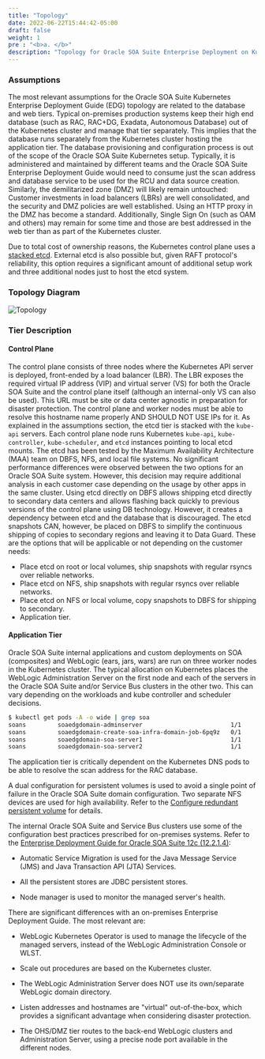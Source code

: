 ```yaml
---
title: "Topology"
date: 2022-06-22T15:44:42-05:00
draft: false
weight: 1
pre : "<b>a. </b>"
description: "Topology for Oracle SOA Suite Enterprise Deployment on Kubernetes."
---  
```


### Assumptions

The most relevant assumptions for the Oracle SOA Suite Kubernetes Enterprise Deployment Guide (EDG) topology are related to the database and web tiers. Typical on-premises production systems keep their high end database (such as RAC, RAC+DG, Exadata, Autonomous Database) out of the Kubernetes cluster and manage that tier separately. This implies that the database runs separately from the Kubernetes cluster hosting the application tier. The database provisioning and configuration process is out of the scope of the Oracle SOA Suite Kubernetes setup. Typically, it is administered and maintained by different teams and the Oracle SOA Suite Enterprise Deployment Guide would need to consume just the scan address and database service to be used for the RCU and data source creation. Similarly, the demilitarized zone (DMZ) will likely remain untouched: Customer investments in load balancers (LBRs) are well consolidated, and the security and DMZ policies are well established. Using an HTTP proxy in the DMZ has become a standard. Additionally, Single Sign On (such as OAM and others) may remain for some time and those are best addressed in the web tier than as part of the Kubernetes cluster.

Due to total cost of ownership reasons, the Kubernetes control plane uses a [stacked etcd](https://kubernetes.io/docs/setup/production-environment/tools/kubeadm/ha-topology/#stacked-etcd-topology). External etcd is also possible but, given RAFT protocol's reliability, this option requires a significant amount of additional setup work and three additional nodes just to host the etcd system.

### Topology Diagram

![Topology](/fmw-kubernetes/images/soa-domains/SOA_EDG_Topology.png)

### Tier Description
#### Control Plane
The control plane consists of three nodes where the Kubernetes API server is deployed, front-ended by a load balancer (LBR). The LBR exposes the required virtual IP address (VIP) and virtual server (VS) for both the Oracle SOA Suite and the control plane itself (although an internal-only VS can also be used). This URL must be site or data center agnostic in preparation for disaster protection. The control plane and worker nodes must be able to resolve this hostname name properly AND SHOULD NOT USE IPs for it. As explained in the assumptions section, the etcd tier is stacked with the `kube-api` servers. Each control plane node runs Kubernetes `kube-api`, `kube-controller`, `kube-scheduler`, and `etcd` instances pointing to local etcd mounts. The etcd has been tested by the Maximum Availability Architecture (MAA) team on DBFS, NFS, and local file systems. No significant performance differences were observed between the two options for an Oracle SOA Suite system. However, this decision may require additional analysis in each customer case depending on the usage by other apps in the same cluster. Using etcd directly on DBFS allows shipping etcd directly to secondary data centers and allows flashing back quickly to previous versions of the control plane using DB technology. However, it creates a dependency between etcd and the database that is discouraged. The etcd snapshots CAN, however, be placed on DBFS to simplify the continuous shipping of copies to secondary regions and leaving it to Data Guard. These are the options that will be applicable or not depending on the customer needs:

- Place etcd on root or local volumes, ship snapshots with regular rsyncs over reliable networks.
- Place etcd on NFS, ship snapshots with regular rsyncs over reliable networks.
- Place etcd on NFS or local volume, copy snapshots to DBFS for shipping to secondary.
- Application tier.

#### Application Tier

Oracle SOA Suite internal applications and custom deployments on SOA (composites) and WebLogic (ears, jars, wars) are run on three worker nodes in the Kubernetes cluster. The typical allocation on Kubernetes places the WebLogic Administration Server on the first node and each of the servers in the Oracle SOA Suite and/or Service Bus clusters in the other two. This can vary depending on the workloads and kube controller and scheduler decisions.

```bash
$ kubectl get pods -A -o wide | grep soa
soans         soaedgdomain-adminserver                         1/1     Running     0          19h   10.244.3.127   olk8-w1   <none>           <none>
soans         soaedgdomain-create-soa-infra-domain-job-6pq9z   0/1     Completed   0          67d   10.244.4.2     olk8-w2   <none>           <none>
soans         soaedgdomain-soa-server1                         1/1     Running     0          22h   10.244.5.161   olk8-w3   <none>           <none>
soans         soaedgdomain-soa-server2                         1/1     Running     0          22h   10.244.4.178   olk8-w2   <none>           <none>

```

The application tier is critically dependent on the Kubernetes DNS pods to be able to resolve the scan address for the RAC database.

A dual configuration for persistent volumes is used to avoid a single point of failure in the Oracle SOA Suite domain configuration. Two separate NFS devices are used for high availability. Refer to the [Configure redundant persistent volume](../setup-edg/#configure-redundant-persistent-volume) for details.

The internal Oracle SOA Suite and Service Bus clusters use some of the configuration best practices prescribed for on-premises systems. Refer to the [Enterprise Deployment Guide for Oracle SOA Suite 12c (12.2.1.4)](https://docs.oracle.com/en/middleware/fusion-middleware/12.2.1.4/soedg/understanding-enterprise-deployment.html):

- Automatic Service Migration is used for the Java Message Service (JMS) and Java Transaction API (JTA) Services.

- All the persistent stores are JDBC persistent stores.

- Node manager is used to monitor the managed server's health.


There are significant differences with an on-premises Enterprise Deployment Guide. The most relevant are:

- WebLogic Kubernetes Operator is used to manage the lifecycle of the managed servers, instead of the WebLogic Administration Console or WLST.

- Scale out procedures are based on the Kubernetes cluster.

- The WebLogic Administration Server does NOT use its own/separate WebLogic domain directory.

- Listen addresses and hostnames are "virtual" out-of-the-box, which provides a significant advantage when considering disaster protection.

- The OHS/DMZ tier routes to the back-end WebLogic clusters and Administration Server, using a precise node port available in the different nodes.
